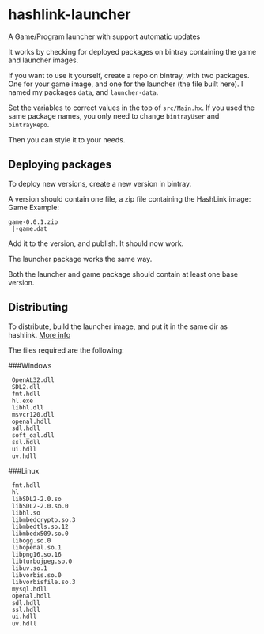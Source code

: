 # hashlink-launcher
A Game/Program launcher with support automatic updates

It works by checking for deployed packages on bintray containing the game and launcher images.

If you want to use it yourself, create a repo on bintray, with two packages. 
One for your game image, and one for the launcher (the file built here).
I named my packages `data`, and `launcher-data`.

Set the variables to correct values in the top of `src/Main.hx`.
If you used the same package names, you only need to change `bintrayUser` and `bintrayRepo`.

Then you can style it to your needs.

## Deploying packages

To deploy new versions, create a new version in bintray.

A version should contain one file, a zip file containing the HashLink image:
Game Example:
```
game-0.0.1.zip
 |-game.dat
```

Add it to the version, and publish. It should now work. 

The launcher package works the same way.

Both the launcher and game package should contain at least one base version.

## Distributing
To distribute, build the launcher image, and put it in the same dir as hashlink. [More info](https://github.com/HaxeFoundation/hashlink/wiki/Distribution-&--Packaging)

The files required are the following:

###Windows
```
 OpenAL32.dll
 SDL2.dll
 fmt.hdll
 hl.exe
 libhl.dll
 msvcr120.dll
 openal.hdll
 sdl.hdll
 soft_oal.dll
 ssl.hdll
 ui.hdll
 uv.hdll
```

###Linux
```
 fmt.hdll
 hl
 libSDL2-2.0.so
 libSDL2-2.0.so.0
 libhl.so
 libmbedcrypto.so.3
 libmbedtls.so.12
 libmbedx509.so.0
 libogg.so.0
 libopenal.so.1
 libpng16.so.16
 libturbojpeg.so.0
 libuv.so.1
 libvorbis.so.0
 libvorbisfile.so.3
 mysql.hdll
 openal.hdll
 sdl.hdll
 ssl.hdll
 ui.hdll
 uv.hdll
```


